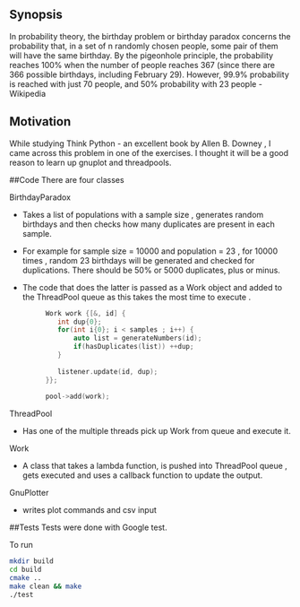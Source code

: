 ## Synopsis
In probability theory, the birthday problem or birthday paradox concerns the probability that, 
in a set of n randomly chosen people, some pair of them will have the same birthday. 
By the pigeonhole principle, the probability reaches 100% when the number of people reaches 367
(since there are 366 possible birthdays, including February 29). However, 99.9% probability is reached with 
just 70 people, and 50% probability with 23 people - Wikipedia

## Motivation
While studying Think Python - an excellent book by Allen B. Downey , I came across this problem in one of the exercises. I thought it will be a good reason to learn up gnuplot and threadpools.

##Code
There are four classes

BirthdayParadox 
- Takes a list of populations with a sample size , generates random birthdays and then checks how many duplicates are present in each sample.
- For example for sample size = 10000 and population = 23  , for 10000 times , random 23 birthdays will be generated and checked for duplications. There should be 50% or 5000 duplicates, plus or minus. 

- The code that does the latter is passed as a Work object and added to the ThreadPool queue as this takes the most time to execute .

```cpp
         Work work {[&, id] {                                                                                  
            int dup{0};                                                                                       
            for(int i{0}; i < samples ; i++) {                                                                
                auto list = generateNumbers(id);                                                              
                if(hasDuplicates(list)) ++dup;                                                                
            }                                                                                                 
                                                                                                              
            listener.update(id, dup);                                                                         
         }};                                                                                                   
                                                                                                              
         pool->add(work);       
```

ThreadPool 
- Has one of the multiple threads pick up Work from queue and execute it.

Work
- A class that takes a lambda function, is pushed into ThreadPool queue , gets executed and uses a callback function to update the output.

GnuPlotter
- writes plot commands and csv input


##Tests
Tests were done with Google test.

To run
```bash
mkdir build
cd build
cmake ..
make clean && make
./test
```

